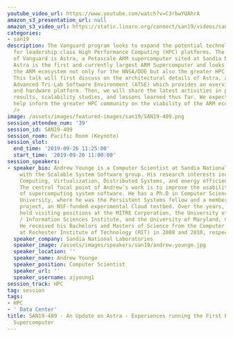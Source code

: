 ```yaml
---
youtube_video_url: https://www.youtube.com/watch?v=C3rbwYUAhrA
amazon_s3_presentation_url: null
amazon_s3_video_url: https://static.linaro.org/connect/san19/videos/san19-409.mp4
categories:
- san19
description: The Vanguard program looks to expand the potential technology choices
  for leadership class High Performance Computing (HPC) platforms. The first deployment
  of Vanguard is Astra, a Petascale ARM supercomputer sited at Sandia National Laboratories.
  Astra is the first and currently largest ARM Supercomputer and looks to prototype
  the ARM ecosystem not only for the NNSA/DOE but also the greater HPC community.
  This talk will first discuss on the architectural details of Astra, as well as the
  Advanced Tri-Lab Software Environment (ATSE) which provides an overview of the software
  and hardware platform. Then, we will share the latest activities in performance
  results, scalability studies, and lessons learned thus far. We expect this will
  help inform the greater HPC community on the viability of the ARM ecosystem.<br
  />
image: /assets/images/featured-images/san19/SAN19-409.png
session_attendee_num: '39'
session_id: SAN19-409
session_room: Pacific Room (Keynote)
session_slot:
  end_time: '2019-09-26 11:25:00'
  start_time: '2019-09-26 11:00:00'
session_speakers:
- speaker_bio: Andrew Younge is a Computer Scientist at Sandia National Laboratories
    with the Scalable System Software group. His research interests include High Performance
    Computing, Virtualization, Distributed Systems, and energy efficient computing.
    The central focal point of Andrew’s work is to improve the usability and efficiency
    of supercomputing system software. He has a Ph.D in Computer Science from Indiana
    University, where he was the Persistent Systems fellow and a member of the FutureGrid
    project, an NSF-funded experimental Cloud testbed. Over the years, Andrew has
    held visiting positions at the MITRE Corporation, the University of Southern California
    / Information Sciences Institute, and the University of Maryland, College Park.
    He received his Bachelors and Masters of Science from the Computer Science Department
    at Rochester Institute of Technology (RIT) in 2008 and 2010, respectively.
  speaker_company: Sandia National Laboratories
  speaker_image: /assets/images/speakers/san19/andrew-younge.jpg
  speaker_location: ''
  speaker_name: Andrew Younge
  speaker_position: Computer Scientist
  speaker_url: ''
  speaker_username: ajyoung1
session_track: HPC
tag: session
tags:
- HPC
- ' Data Center'
title: SAN19-409 - An Update on Astra - Experiences running the First Petascale ARM
  Supercomputer
---
```

